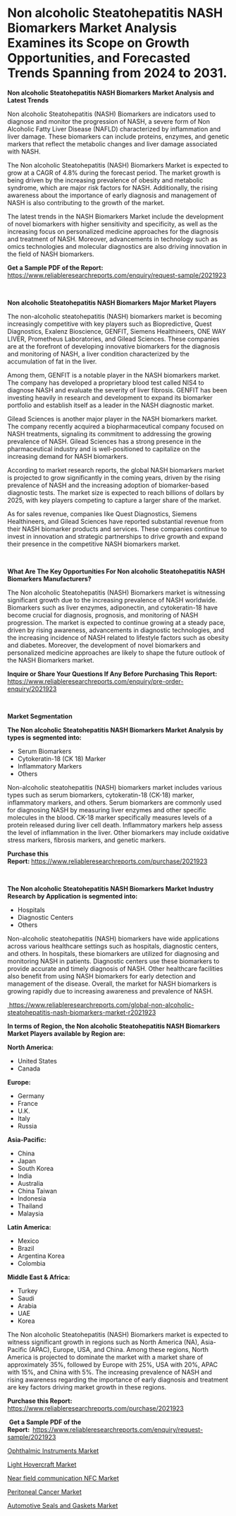 <p><h1>Non alcoholic Steatohepatitis NASH Biomarkers Market Analysis Examines its Scope on Growth Opportunities, and Forecasted Trends Spanning from 2024 to 2031.</h1></p><p><strong>Non alcoholic Steatohepatitis NASH Biomarkers Market Analysis and Latest Trends</strong></p>
<p><p>Non alcoholic Steatohepatitis (NASH) Biomarkers are indicators used to diagnose and monitor the progression of NASH, a severe form of Non Alcoholic Fatty Liver Disease (NAFLD) characterized by inflammation and liver damage. These biomarkers can include proteins, enzymes, and genetic markers that reflect the metabolic changes and liver damage associated with NASH.</p><p>The Non alcoholic Steatohepatitis (NASH) Biomarkers Market is expected to grow at a CAGR of 4.8% during the forecast period. The market growth is being driven by the increasing prevalence of obesity and metabolic syndrome, which are major risk factors for NASH. Additionally, the rising awareness about the importance of early diagnosis and management of NASH is also contributing to the growth of the market.</p><p>The latest trends in the NASH Biomarkers Market include the development of novel biomarkers with higher sensitivity and specificity, as well as the increasing focus on personalized medicine approaches for the diagnosis and treatment of NASH. Moreover, advancements in technology such as omics technologies and molecular diagnostics are also driving innovation in the field of NASH biomarkers.</p></p>
<p><strong>Get a Sample PDF of the Report:&nbsp;</strong> <a href="https://www.reliableresearchreports.com/enquiry/request-sample/2021923">https://www.reliableresearchreports.com/enquiry/request-sample/2021923</a></p>
<p>&nbsp;</p>
<p><strong>Non alcoholic Steatohepatitis NASH Biomarkers Major Market Players</strong></p>
<p><p>The non-alcoholic steatohepatitis (NASH) biomarkers market is becoming increasingly competitive with key players such as Biopredictive, Quest Diagnostics, Exalenz Bioscience, GENFIT, Siemens Healthineers, ONE WAY LIVER, Prometheus Laboratories, and Gilead Sciences. These companies are at the forefront of developing innovative biomarkers for the diagnosis and monitoring of NASH, a liver condition characterized by the accumulation of fat in the liver.</p><p>Among them, GENFIT is a notable player in the NASH biomarkers market. The company has developed a proprietary blood test called NIS4 to diagnose NASH and evaluate the severity of liver fibrosis. GENFIT has been investing heavily in research and development to expand its biomarker portfolio and establish itself as a leader in the NASH diagnostic market.</p><p>Gilead Sciences is another major player in the NASH biomarkers market. The company recently acquired a biopharmaceutical company focused on NASH treatments, signaling its commitment to addressing the growing prevalence of NASH. Gilead Sciences has a strong presence in the pharmaceutical industry and is well-positioned to capitalize on the increasing demand for NASH biomarkers.</p><p>According to market research reports, the global NASH biomarkers market is projected to grow significantly in the coming years, driven by the rising prevalence of NASH and the increasing adoption of biomarker-based diagnostic tests. The market size is expected to reach billions of dollars by 2025, with key players competing to capture a larger share of the market.</p><p>As for sales revenue, companies like Quest Diagnostics, Siemens Healthineers, and Gilead Sciences have reported substantial revenue from their NASH biomarker products and services. These companies continue to invest in innovation and strategic partnerships to drive growth and expand their presence in the competitive NASH biomarkers market.</p></p>
<p>&nbsp;</p>
<p><strong>What Are The Key Opportunities For Non alcoholic Steatohepatitis NASH Biomarkers Manufacturers?</strong></p>
<p><p>The Non alcoholic Steatohepatitis (NASH) Biomarkers market is witnessing significant growth due to the increasing prevalence of NASH worldwide. Biomarkers such as liver enzymes, adiponectin, and cytokeratin-18 have become crucial for diagnosis, prognosis, and monitoring of NASH progression. The market is expected to continue growing at a steady pace, driven by rising awareness, advancements in diagnostic technologies, and the increasing incidence of NASH related to lifestyle factors such as obesity and diabetes. Moreover, the development of novel biomarkers and personalized medicine approaches are likely to shape the future outlook of the NASH Biomarkers market.</p></p>
<p><strong>Inquire or Share Your Questions If Any Before Purchasing This Report:</strong> <a href="https://www.reliableresearchreports.com/enquiry/pre-order-enquiry/2021923">https://www.reliableresearchreports.com/enquiry/pre-order-enquiry/2021923</a></p>
<p>&nbsp;</p>
<p><strong>Market Segmentation</strong></p>
<p><strong>The Non alcoholic Steatohepatitis NASH Biomarkers Market Analysis by types is segmented into:</strong></p>
<p><ul><li>Serum Biomarkers</li><li>Cytokeratin-18 (CK 18) Marker</li><li>Inflammatory Markers</li><li>Others</li></ul></p>
<p><p>Non-alcoholic steatohepatitis (NASH) biomarkers market includes various types such as serum biomarkers, cytokeratin-18 (CK-18) marker, inflammatory markers, and others. Serum biomarkers are commonly used for diagnosing NASH by measuring liver enzymes and other specific molecules in the blood. CK-18 marker specifically measures levels of a protein released during liver cell death. Inflammatory markers help assess the level of inflammation in the liver. Other biomarkers may include oxidative stress markers, fibrosis markers, and genetic markers.</p></p>
<p><strong>Purchase this Report:&nbsp;</strong><a href="https://www.reliableresearchreports.com/purchase/2021923">https://www.reliableresearchreports.com/purchase/2021923</a></p>
<p>&nbsp;</p>
<p><strong>The Non alcoholic Steatohepatitis NASH Biomarkers Market Industry Research by Application is segmented into:</strong></p>
<p><ul><li>Hospitals</li><li>Diagnostic Centers</li><li>Others</li></ul></p>
<p><p>Non-alcoholic steatohepatitis (NASH) biomarkers have wide applications across various healthcare settings such as hospitals, diagnostic centers, and others. In hospitals, these biomarkers are utilized for diagnosing and monitoring NASH in patients. Diagnostic centers use these biomarkers to provide accurate and timely diagnosis of NASH. Other healthcare facilities also benefit from using NASH biomarkers for early detection and management of the disease. Overall, the market for NASH biomarkers is growing rapidly due to increasing awareness and prevalence of NASH.</p></p>
<p><a href="https://www.reliableresearchreports.com/global-non-alcoholic-steatohepatitis-nash-biomarkers-market-r2021923">&nbsp;https://www.reliableresearchreports.com/global-non-alcoholic-steatohepatitis-nash-biomarkers-market-r2021923</a></p>
<p><strong>In terms of Region, the Non alcoholic Steatohepatitis NASH Biomarkers Market Players available by Region are:</strong></p>
<p>
    <p> <strong> North America: </strong>
        <ul>
            <li>United States</li>
            <li>Canada</li>
        </ul>
        </p> 
    <p> <strong> Europe: </strong>
        <ul>
            <li>Germany</li>
            <li>France</li>
            <li>U.K.</li>
            <li>Italy</li>
            <li>Russia</li>
        </ul>
        </p> 
    <p> <strong> Asia-Pacific: </strong>
        <ul>
            <li>China</li>
            <li>Japan</li>
            <li>South Korea</li>
            <li>India</li>
            <li>Australia</li>
            <li>China Taiwan</li>
            <li>Indonesia</li>
            <li>Thailand</li>
            <li>Malaysia</li>
        </ul>
        </p> 
    <p> <strong> Latin America: </strong>
        <ul>
            <li>Mexico</li>
            <li>Brazil</li>
            <li>Argentina Korea</li>
            <li>Colombia</li>
        </ul>
        </p> 
    <p> <strong> Middle East & Africa: </strong>
        <ul>
            <li>Turkey</li>
            <li>Saudi</li>
            <li>Arabia</li>
            <li>UAE</li>
            <li>Korea</li>
        </ul>
    </p>
    </p>
<p><p>The Non alcoholic Steatohepatitis (NASH) Biomarkers market is expected to witness significant growth in regions such as North America (NA), Asia-Pacific (APAC), Europe, USA, and China. Among these regions, North America is projected to dominate the market with a market share of approximately 35%, followed by Europe with 25%, USA with 20%, APAC with 15%, and China with 5%. The increasing prevalence of NASH and rising awareness regarding the importance of early diagnosis and treatment are key factors driving market growth in these regions.</p></p>
<p><strong>Purchase this Report: </strong><a href="https://www.reliableresearchreports.com/purchase/2021923">https://www.reliableresearchreports.com/purchase/2021923</a></p>
<p>&nbsp;<strong>Get a Sample PDF of the Report:&nbsp;&nbsp;</strong><a href="https://www.reliableresearchreports.com/enquiry/request-sample/2021923">https://www.reliableresearchreports.com/enquiry/request-sample/2021923</a></p>
<p><strong></strong></p>
<p><p><a href="https://github.com/provorikovar/Market-Research-Report-List-5/blob/main/ophthalmic-instruments-market.md">Ophthalmic Instruments Market</a></p><p><a href="https://www.linkedin.com/pulse/light-hovercraft-market-research-report-includes-analysis-ik94f?trackingId=gixEwxkbTliO6TdYLmHhsg%3D%3D">Light Hovercraft Market</a></p><p><a href="https://medium.com/@akshatreportprime/near-field-communication-nfc-market-outlook-complete-industry-analysis-2024-to-2031-06c1ce4f05a5">Near field communication NFC Market</a></p><p><a href="https://issuu.com/reportprime-2/docs/peritoneal-cancer-market-size-2030.pptx">Peritoneal Cancer Market</a></p><p><a href="https://www.linkedin.com/pulse/insights-automotive-seals-gaskets-market-size-which-expanding-zgvhf?trackingId=VYHNcsOnSLWC2jzTUjNmWg%3D%3D">Automotive Seals and Gaskets Market</a></p></p>